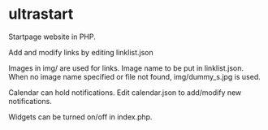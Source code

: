 # ultrastart
Startpage website in PHP. 

Add and modify links by editing linklist.json

Images in img/ are used for links. Image name to be put in linklist.json.
When no image name specified or file not found, img/dummy_s.jpg is used.

Calendar can hold notifications. Edit calendar.json to add/modify new notifications.

Widgets can be turned on/off in index.php.
